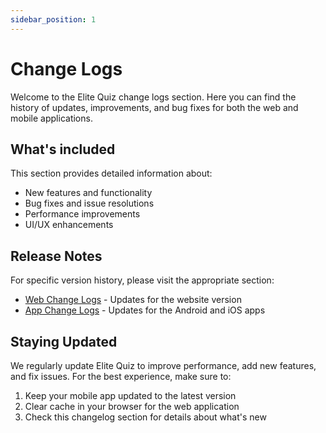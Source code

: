 ```yaml
---
sidebar_position: 1
---
```


# Change Logs

Welcome to the Elite Quiz change logs section. Here you can find the history of updates, improvements, and bug fixes for both the web and mobile applications.

## What's included

This section provides detailed information about:

- New features and functionality
- Bug fixes and issue resolutions
- Performance improvements
- UI/UX enhancements

## Release Notes

For specific version history, please visit the appropriate section:

- [Web Change Logs](web) - Updates for the website version
- [App Change Logs](app) - Updates for the Android and iOS apps

## Staying Updated

We regularly update Elite Quiz to improve performance, add new features, and fix issues. For the best experience, make sure to:

1. Keep your mobile app updated to the latest version
2. Clear cache in your browser for the web application
3. Check this changelog section for details about what's new
